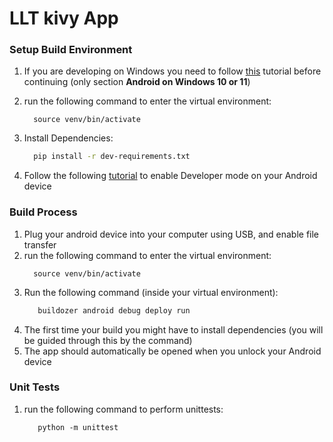 # LLT kivy App

### Setup Build Environment
1. If you are developing on Windows you need to follow [this](https://buildozer.readthedocs.io/en/latest/installation.html#android-on-windows-10-or-11) tutorial before continuing (only section **Android on Windows 10 or 11**)
2. run the following command to enter the virtual environment: 
    ```shell
      source venv/bin/activate
    ```
3. Install Dependencies:
    ```bash
      pip install -r dev-requirements.txt
   ```

4. Follow the following [tutorial](https://wiki.gentoo.org/wiki/Android/adb#:~:text=Set%20up%20a%20device%20for%20development,-USB%20Communication&text=Enable%20the%20USB%20Debugging%20option,device%20under%20Settings%20%3E%20Developer%20options.&text=On%20the%20device%2C%20go%20to,Settings%20%3E%20Developer%20options%20available%20enable.) to enable Developer mode on your Android device
   
### Build Process
1. Plug your android device into your computer using USB, and enable file transfer
2. run the following command to enter the virtual environment: 
    ```shell
      source venv/bin/activate
    ```
3. Run the following command (inside your virtual environment):
   ```bash
      buildozer android debug deploy run
   ```
4. The first time your build you might have to install dependencies (you will be guided through this by the command)
5. The app should automatically be opened when you unlock your Android device 


### Unit Tests
1. run the following command to perform unittests:
   ```shell
      python -m unittest
   ```

